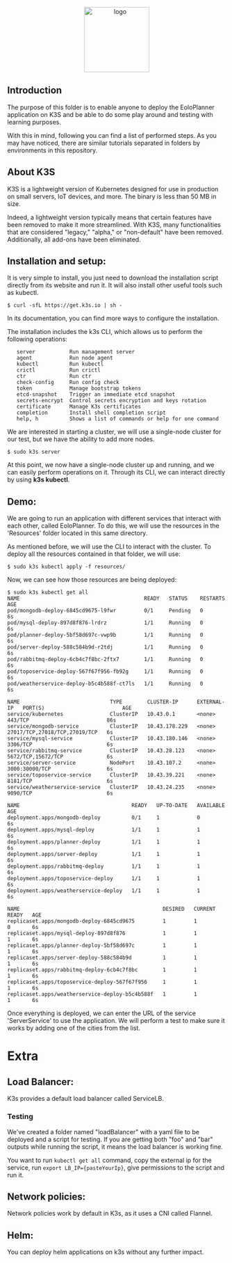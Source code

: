 <p align="center">
  <img src="https://k3s.io/img/k3s-logo-light.svg" alt="logo" height=150>
</p>

## Introduction
The purpose of this folder is to enable anyone to deploy the EoloPlanner application on K3S and be able to do some play around and testing with learning purposes.

With this in mind, following you can find a list of performed steps. As you may have noticed, there are similar tutorials separated in folders by environments in this repository.


## About K3S

K3S is a lightweight version of Kubernetes designed for use in production on small servers, IoT devices, and more. The binary is less than 50 MB in size.

Indeed, a lightweight version typically means that certain features have been removed to make it more streamlined. With K3S, many functionalities that are considered "legacy," "alpha," or "non-default" have been removed. Additionally, all add-ons have been eliminated.

## Installation and setup:

It is very simple to install, you just need to download the installation script directly from its website and run it. It will also install other useful tools such as kubectl.

```
$ curl -sfL https://get.k3s.io | sh -
```

In its documentation, you can find more ways to configure the installation.

The installation includes the k3s CLI, which allows us to perform the following operations:

```
   server           Run management server
   agent            Run node agent
   kubectl          Run kubectl
   crictl           Run crictl
   ctr              Run ctr
   check-config     Run config check
   token            Manage bootstrap tokens
   etcd-snapshot    Trigger an immediate etcd snapshot
   secrets-encrypt  Control secrets encryption and keys rotation
   certificate      Manage K3s certificates
   completion       Install shell completion script
   help, h          Shows a list of commands or help for one command
```

We are interested in starting a cluster, we will use a single-node cluster for our test, but we have the ability to add more nodes.

```
$ sudo k3s server
```

At this point, we now have a single-node cluster up and running, and we can easily perform operations on it. Through its CLI, we can interact directly by using **k3s kubectl**.

## Demo:

We are going to run an application with different services that interact with each other, called EoloPlanner. To do this, we will use the resources in the 'Resources' folder located in this same directory.

As mentioned before, we will use the CLI to interact with the cluster. To deploy all the resources contained in that folder, we will use:

```
$ sudo k3s kubectl apply -f resources/
```

Now, we can see how those resources are being deployed:

```
$ sudo k3s kubectl get all
NAME                                        READY   STATUS    RESTARTS   AGE
pod/mongodb-deploy-6845cd9675-l9fwr         0/1     Pending   0          6s
pod/mysql-deploy-897d8f876-lrdrz            1/1     Running   0          6s
pod/planner-deploy-5bf58d697c-vwp9b         1/1     Running   0          6s
pod/server-deploy-588c584b9d-r2tdj          1/1     Running   0          6s
pod/rabbitmq-deploy-6cb4c7f8bc-2ftx7        1/1     Running   0          6s
pod/toposervice-deploy-567f67f956-fb92g     1/1     Running   0          6s
pod/weatherservice-deploy-b5c4b588f-ct7ls   1/1     Running   0          6s

NAME                             TYPE        CLUSTER-IP      EXTERNAL-IP   PORT(S)                         AGE
service/kubernetes               ClusterIP   10.43.0.1       <none>        443/TCP                         86s
service/mongodb-service          ClusterIP   10.43.178.229   <none>        27017/TCP,27018/TCP,27019/TCP   6s
service/mysql-service            ClusterIP   10.43.180.146   <none>        3306/TCP                        6s
service/rabbitmq-service         ClusterIP   10.43.28.123    <none>        5672/TCP,15672/TCP              6s
service/server-service           NodePort    10.43.107.2     <none>        3000:30000/TCP                  6s
service/toposervice-service      ClusterIP   10.43.39.221    <none>        8181/TCP                        6s
service/weatherservice-service   ClusterIP   10.43.24.235    <none>        9090/TCP                        6s

NAME                                    READY   UP-TO-DATE   AVAILABLE   AGE
deployment.apps/mongodb-deploy          0/1     1            0           6s
deployment.apps/mysql-deploy            1/1     1            1           6s
deployment.apps/planner-deploy          1/1     1            1           6s
deployment.apps/server-deploy           1/1     1            1           6s
deployment.apps/rabbitmq-deploy         1/1     1            1           6s
deployment.apps/toposervice-deploy      1/1     1            1           6s
deployment.apps/weatherservice-deploy   1/1     1            1           6s

NAME                                              DESIRED   CURRENT   READY   AGE
replicaset.apps/mongodb-deploy-6845cd9675         1         1         0       6s
replicaset.apps/mysql-deploy-897d8f876            1         1         1       6s
replicaset.apps/planner-deploy-5bf58d697c         1         1         1       6s
replicaset.apps/server-deploy-588c584b9d          1         1         1       6s
replicaset.apps/rabbitmq-deploy-6cb4c7f8bc        1         1         1       6s
replicaset.apps/toposervice-deploy-567f67f956     1         1         1       6s
replicaset.apps/weatherservice-deploy-b5c4b588f   1         1         1       6s
```

Once everything is deployed, we can enter the URL of the service 'ServerService' to use the application. We will perform a test to make sure it works by adding one of the cities from the list.

# Extra

## Load Balancer:
K3s provides a default load balancer called ServiceLB.

### Testing
We've created a folder named "loadBalancer" with a yaml file to be deployed and a script for testing. If you are getting both "foo" and "bar" outputs while running the script, it means the load balancer is working fine.

You want to run ```kubectl get all``` command, copy the external ip for the service, run ```export LB_IP={pasteYourIp}```, give permissions to the script and run it.

## Network policies:
Network policies work by default in K3s, as it uses a CNI called Flannel.

## Helm:
You can deploy helm applications on k3s without any further impact.